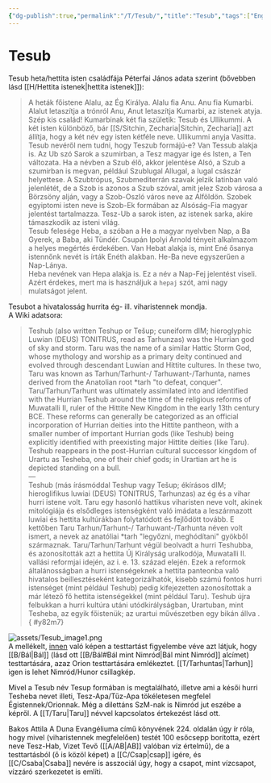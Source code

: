 ```yaml
---
{"dg-publish":true,"permalink":"/T/Tesub/","title":"Tesub","tags":["Englishtexttranslated"],"created":"2023-10-07T10:07","updated":"2025-10-10T21:56"}
---
```



# Tesub

Tesub heta/hettita isten családfája Péterfai János adata szerint (bővebben lásd [[H/Hettita istenek\|hettita istenek]]):  
> A heták főistene Alalu, az Ég Királya. Alalu fia Anu. Anu fia Kumarbi. Alalut letaszítja a trónról Anu, Anut letaszítja Kumarbi, az istenek atyja. Szép kis család! Kumarbinak két fia születik: Tesub és Ullikummi. A két isten különböző, bár [[S/Sitchin, Zecharia\|Sitchin, Zecharia]] azt állítja, hogy a két név egy isten kétféle neve. Ullikummi anyja Vasitta.  
> Tesub nevéről nem tudni, hogy Teszub formájú-e? Van Tessub alakja is. Az Ub szó Sarok a szumirban, a Tesz magyar ige és Isten, a Ten változata. Ha a névben a Szub élő, akkor jelentése Alsó, a Szub a szumirban is megvan, például Szublugal Allugal, a lugal császár helyettese. A Szubtrópus, Szubmediterrán szavak jelzik latinban való jelenlétét, de a Szob is azonos a Szub szóval, amit jelez Szob városa a Börzsöny alján, vagy a Szob-Oszló város neve az Alföldön. Szobek egyiptomi isten neve is Szob-Ek formában az Alsóság-Fia magyar jelentést tartalmazza. Tesz-Ub a sarok isten, az istenek sarka, akire támaszkodik az isteni világ.  
> Tesub felesége Heba, a szóban a He a magyar nyelvben Nap, a Ba Gyerek, a Baba, aki Tündér. Csupán Ipolyi Arnold tényeit alkalmazom a helyes megértés érdekében. Van Hebat alakja is, mint Ené ősanya istennőnk nevét is írták Enéth alakban. He-Ba neve egyszerűen a Nap-Lánya.  
> Heba nevének van Hepa alakja is. Ez a név a Nap-Fej jelentést viseli. Azért érdekes, mert ma is használjuk a `hepaj` szót, ami nagy mulatságot jelent.  

Tesubot a hivatalosság hurrita ég- ill. viharistennek mondja.  
A Wiki adatsora:  
> Teshub (also written Teshup or Tešup; cuneiform dIM; hieroglyphic Luwian (DEUS) TONITRUS, read as Tarhunzas) was the Hurrian god of sky and storm. Taru was the name of a similar Hattic Storm God, whose mythology and worship as a primary deity continued and evolved through descendant Luwian and Hittite cultures. In these two, Taru was known as Tarhun/Tarhunt-/ Tarhuwant-/Tarhunta, names derived from the Anatolian root \*tarh "to defeat, conquer".  
> Taru/Tarhun/Tarhunt was ultimately assimilated into and identified with the Hurrian Teshub around the time of the religious reforms of Muwatalli II, ruler of the Hittite New Kingdom in the early 13th century BCE. These reforms can generally be categorized as an official incorporation of Hurrian deities into the Hittite pantheon, with a smaller number of important Hurrian gods (like Teshub) being explicitly identified with preexisting major Hittite deities (like Taru). Teshub reappears in the post-Hurrian cultural successor kingdom of Urartu as Tesheba, one of their chief gods; in Urartian art he is depicted standing on a bull.  
> —  
> Teshub (más írásmóddal Teshup vagy Tešup; ékírásos dIM; hieroglifikus luwiai (DEUS) TONITRUS, Tarhunzas) az ég és a vihar hurri istene volt. Taru egy hasonló hattikus viharisten neve volt, akinek mitológiája és elsődleges istenségként való imádata a leszármazott luwiai és hettita kultúrákban folytatódott és fejlődött tovább. E kettőben Taru Tarhun/Tarhunt-/ Tarhuwant-/Tarhunta néven volt ismert, a nevek az anatóliai \*tarh "legyőzni, meghódítani" gyökből származnak.
> Taru/Tarhun/Tarhunt végül beolvadt a hurri Teshubba, és azonosították azt a hettita Új Királyság uralkodója, Muwatalli II. vallási reformjai idején, az i. e. 13. század elején. Ezek a reformok általánosságban a hurri istenségeknek a hettita panteonba való hivatalos beillesztéseként kategorizálhatók, kisebb számú fontos hurri istenséget (mint például Teshub) pedig kifejezetten azonosítottak a már létező fő hettita istenségekkel (mint például Taru). Teshub újra felbukkan a hurri kultúra utáni utódkirályságban, Urartuban, mint Tesheba, az egyik főistenük; az urartui művészetben egy bikán állva .
{ #y82m7}


![assets/Tesub_image1.png](/img/user/T/assets/Tesub_image1.png)  
A mellékelt, [innen](https://web.archive.org/web/20190909035126/https://www.peopleofar.com/2015/08/26/why-a-roman-god-wears-an-armenian-tiara/amp/) való képen a testtartást figyelembe véve azt látjuk, hogy [[B/Bál\|Bál]] (lásd ott [[B/Bál#Bál mint Nimród\|Bál mint Nimród]] alcímet) testtartására, azaz Orion testtartására emlékeztet. [[T/Tarhuntas\|Tarhun]] igen is lehet Nimród/Hunor csillagkép.  

Mivel a Tesub név Tesup formában is megtalálható, illetve ami a késői hurri Tesheba nevet illeti, Tesz-Apa/Tűz-Apa tökéletesen megfelel Égistennek/Orionnak. Még a dilettáns SzM-nak is Nimród jut eszébe a képről. A [[T/Taru\|Taru]] névvel kapcsolatos értekezést lásd ott.  

Bakos Attila A Duna Evangéliuma című könyvének 224. oldalán úgy ír róla, hogy mivel (viharistennek megfelelően) testét 100 esőcsepp borította, ezért neve Tesz-Hab, Vizet Tevő ([[A/AB\|AB]] valóban víz értelmű), de a testtartásból (ő is közöl képet) a [[C/Csap\|csap]] igére, és [[C/Csaba\|Csaba]] nevére is asszociál úgy, hogy a csapot, mint vízcsapot, vízzáró szerkezetet is említi.  